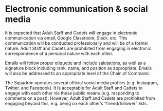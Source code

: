 # Electronic communication & social media

It is expected that Adult Staff and Cadets will engage in electronic communication via email, Google Classroom, Slack, etc. This communication will be conducted professionally and will be of a formal nature. Adult Staff and Cadets are prohibited from engaging in electronic correspondence of a personal nature with each other.

Emails will follow proper etiquette and include salutations, as well as a signature block including rank, name, and position as appropriate. Emails will also be addressed to an appropriate level of the Chain of Command.

The Squadron operates several official social media profiles \(e.g. Instagram, Twitter, and Facebook\). It is acceptable for Adult Staff and Cadets to engage with each other via these public means \(e.g. responding to comments on a post\). However, Adult Staff and Cadets are prohibited from engaging beyond this, e.g. being on each other’s “friend/follower” lists.

